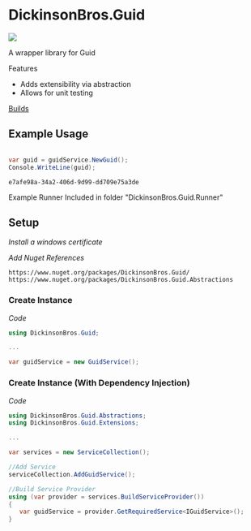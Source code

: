 # DickinsonBros.Guid
<a href="https://www.nuget.org/packages/DickinsonBros.Guid/">
    <img src="https://img.shields.io/nuget/v/DickinsonBros.Guid">
</a>

A wrapper library for Guid

Features

* Adds extensibility via abstraction
* Allows for unit testing

<a href="https://dev.azure.com/marksamdickinson/DickinsonBros/_build?definitionScope=%5CDickinsonBros.Guid">Builds</a>

<h2>Example Usage</h2>

```C#

var guid = guidService.NewGuid();
Console.WriteLine(guid);

```

    e7afe98a-34a2-406d-9d99-dd709e75a3de

Example Runner Included in folder "DickinsonBros.Guid.Runner"

<h2>Setup</h2>

<i>Install a windows certificate</i>

<i>Add Nuget References</i>

    https://www.nuget.org/packages/DickinsonBros.Guid/
    https://www.nuget.org/packages/DickinsonBros.Guid.Abstractions

<h3>Create Instance</h3>

<i>Code</i>

```C#    
using DickinsonBros.Guid;

...

var guidService = new GuidService();
```

<h3>Create Instance (With Dependency Injection)</h3>

<i>Code</i>
```C#        
using DickinsonBros.Guid.Abstractions;
using DickinsonBros.Guid.Extensions;

...  

var services = new ServiceCollection();   

//Add Service
serviceCollection.AddGuidService();

//Build Service Provider 
using (var provider = services.BuildServiceProvider())
{
   var guidService = provider.GetRequiredService<IGuidService>();
}
```    
